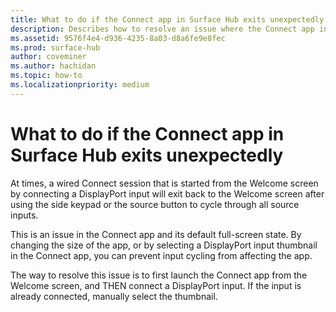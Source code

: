 ```yaml
---
title: What to do if the Connect app in Surface Hub exits unexpectedly
description: Describes how to resolve an issue where the Connect app in Surface Hub exits to the Welcome screen after cycling through inputs.
ms.assetid: 9576f4e4-d936-4235-8a03-d8a6fe9e8fec
ms.prod: surface-hub
author: coveminer
ms.author: hachidan
ms.topic: how-to
ms.localizationpriority: medium
---
```


# What to do if the Connect app in Surface Hub exits unexpectedly

At times, a wired Connect session that is started from the Welcome screen by connecting a DisplayPort input will exit back to the Welcome screen after using the side keypad or the source button to cycle through all source inputs.

This is an issue in the Connect app and its default full-screen state. By changing the size of the app, or by selecting a DisplayPort input thumbnail in the Connect app, you can prevent input cycling from affecting the app.

The way to resolve this issue is to first launch the Connect app from the Welcome screen, and THEN connect a DisplayPort input. If the input is already connected, manually select the thumbnail.
